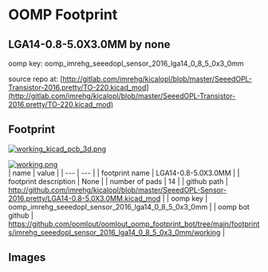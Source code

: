 # OOMP Footprint  
## LGA14-0.8-5.0X3.0MM  by none  
  
oomp key: oomp_imrehg_seeedopl_sensor_2016_lga14_0_8_5_0x3_0mm  
  
source repo at: [http://gitlab.com/imrehg/kicalopl/blob/master/SeeedOPL-Transistor-2016.pretty/TO-220.kicad_mod](http://gitlab.com/imrehg/kicalopl/blob/master/SeeedOPL-Transistor-2016.pretty/TO-220.kicad_mod)  
## Footprint  
  
[![working_kicad_pcb_3d.png](working_kicad_pcb_3d_600.png)](working_kicad_pcb_3d.png)  
  
[![working.png](working_600.png)](working.png)  
| name | value | 
| --- | --- | 
| footprint name | LGA14-0.8-5.0X3.0MM | 
| footprint description | None | 
| number of pads | 14 | 
| github path | http://github.com/imrehg/kicalopl/blob/master/SeeedOPL-Sensor-2016.pretty/LGA14-0.8-5.0X3.0MM.kicad_mod | 
| oomp key | oomp_imrehg_seeedopl_sensor_2016_lga14_0_8_5_0x3_0mm | 
| oomp bot github | https://github.com/oomlout/oomlout_oomp_footprint_bot/tree/main/footprints/imrehg_seeedopl_sensor_2016_lga14_0_8_5_0x3_0mm/working | 
## Images  
